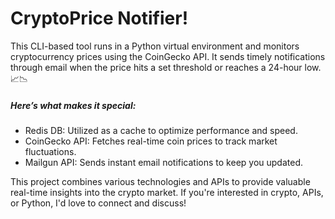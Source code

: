 <h1>CryptoPrice Notifier! </h1> 
<p>This CLI-based tool runs in a Python virtual environment and monitors cryptocurrency prices using the CoinGecko API. It sends timely notifications through email when the price hits a set threshold or reaches a 24-hour low. 📈📉</p>

<h5>Here’s what makes it special:</h5>
<ul>
  <li>Redis DB: Utilized as a cache to optimize performance and speed.</li>
  <li>CoinGecko API: Fetches real-time coin prices to track market fluctuations.</li>
  <li>Mailgun API: Sends instant email notifications to keep you updated.</li>
</ul>

<p>This project combines various technologies and APIs to provide valuable real-time insights into the crypto market. If you're interested in crypto, APIs, or Python, I'd love to connect and discuss!</p>
